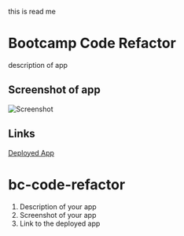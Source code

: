 this is read me


# Bootcamp Code Refactor

description of app


## Screenshot of app

![Screenshot](./assets/images/screenshot.png)

## Links

[Deployed App](link)

# bc-code-refactor

1. Description of your app
2. Screenshot of your app
3. Link to the deployed app